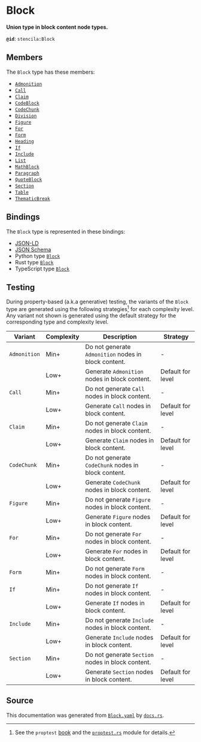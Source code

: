 # Block

**Union type in block content node types.**

**`@id`**: `stencila:Block`

## Members

The `Block` type has these members:

- [`Admonition`](https://github.com/stencila/stencila/blob/main/docs/reference/schema/prose/admonition.md)
- [`Call`](https://github.com/stencila/stencila/blob/main/docs/reference/schema/flow/call.md)
- [`Claim`](https://github.com/stencila/stencila/blob/main/docs/reference/schema/works/claim.md)
- [`CodeBlock`](https://github.com/stencila/stencila/blob/main/docs/reference/schema/code/code-block.md)
- [`CodeChunk`](https://github.com/stencila/stencila/blob/main/docs/reference/schema/code/code-chunk.md)
- [`Division`](https://github.com/stencila/stencila/blob/main/docs/reference/schema/style/division.md)
- [`Figure`](https://github.com/stencila/stencila/blob/main/docs/reference/schema/works/figure.md)
- [`For`](https://github.com/stencila/stencila/blob/main/docs/reference/schema/flow/for.md)
- [`Form`](https://github.com/stencila/stencila/blob/main/docs/reference/schema/flow/form.md)
- [`Heading`](https://github.com/stencila/stencila/blob/main/docs/reference/schema/prose/heading.md)
- [`If`](https://github.com/stencila/stencila/blob/main/docs/reference/schema/flow/if.md)
- [`Include`](https://github.com/stencila/stencila/blob/main/docs/reference/schema/flow/include.md)
- [`List`](https://github.com/stencila/stencila/blob/main/docs/reference/schema/prose/list.md)
- [`MathBlock`](https://github.com/stencila/stencila/blob/main/docs/reference/schema/math/math-block.md)
- [`Paragraph`](https://github.com/stencila/stencila/blob/main/docs/reference/schema/prose/paragraph.md)
- [`QuoteBlock`](https://github.com/stencila/stencila/blob/main/docs/reference/schema/prose/quote-block.md)
- [`Section`](https://github.com/stencila/stencila/blob/main/docs/reference/schema/prose/section.md)
- [`Table`](https://github.com/stencila/stencila/blob/main/docs/reference/schema/works/table.md)
- [`ThematicBreak`](https://github.com/stencila/stencila/blob/main/docs/reference/schema/prose/thematic-break.md)

## Bindings

The `Block` type is represented in these bindings:

- [JSON-LD](https://stencila.dev/Block.jsonld)
- [JSON Schema](https://stencila.dev/Block.schema.json)
- Python type [`Block`](https://github.com/stencila/stencila/blob/main/python/python/stencila/types/block.py)
- Rust type [`Block`](https://github.com/stencila/stencila/blob/main/rust/schema/src/types/block.rs)
- TypeScript type [`Block`](https://github.com/stencila/stencila/blob/main/typescript/src/types/Block.ts)

## Testing

During property-based (a.k.a generative) testing, the variants of the `Block` type are generated using the following strategies[^1] for each complexity level. Any variant not shown is generated using the default strategy for the corresponding type and complexity level.

| Variant      | Complexity | Description                                          | Strategy          |
| ------------ | ---------- | ---------------------------------------------------- | ----------------- |
| `Admonition` | Min+       | Do not generate `Admonition` nodes in block content. | -                 |
|              | Low+       | Generate `Admonition` nodes in block content.        | Default for level |
| `Call`       | Min+       | Do not generate `Call` nodes in block content.       | -                 |
|              | Low+       | Generate `Call` nodes in block content.              | Default for level |
| `Claim`      | Min+       | Do not generate `Claim` nodes in block content.      | -                 |
|              | Low+       | Generate `Claim` nodes in block content.             | Default for level |
| `CodeChunk`  | Min+       | Do not generate `CodeChunk` nodes in block content.  | -                 |
|              | Low+       | Generate `CodeChunk` nodes in block content.         | Default for level |
| `Figure`     | Min+       | Do not generate `Figure` nodes in block content.     | -                 |
|              | Low+       | Generate `Figure` nodes in block content.            | Default for level |
| `For`        | Min+       | Do not generate `For` nodes in block content.        | -                 |
|              | Low+       | Generate `For` nodes in block content.               | Default for level |
| `Form`       | Min+       | Do not generate `Form` nodes in block content.       | -                 |
| `If`         | Min+       | Do not generate `If` nodes in block content.         | -                 |
|              | Low+       | Generate `If` nodes in block content.                | Default for level |
| `Include`    | Min+       | Do not generate `Include` nodes in block content.    | -                 |
|              | Low+       | Generate `Include` nodes in block content.           | Default for level |
| `Section`    | Min+       | Do not generate `Section` nodes in block content.    | -                 |
|              | Low+       | Generate `Section` nodes in block content.           | Default for level |

## Source

This documentation was generated from [`Block.yaml`](https://github.com/stencila/stencila/blob/main/schema/Block.yaml) by [`docs.rs`](https://github.com/stencila/stencila/blob/main/rust/schema-gen/src/docs.rs).

[^1]: See the `proptest` [book](https://proptest-rs.github.io/proptest/) and the [`proptest.rs`](https://github.com/stencila/stencila/blob/main/rust/schema/src/proptests.rs) module for details.